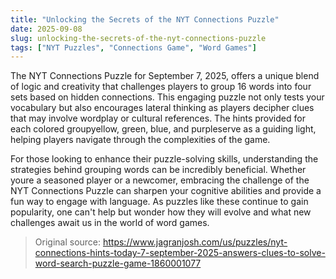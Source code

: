 ```yaml
---
title: "Unlocking the Secrets of the NYT Connections Puzzle"
date: 2025-09-08
slug: unlocking-the-secrets-of-the-nyt-connections-puzzle
tags: ["NYT Puzzles", "Connections Game", "Word Games"]
---
```

The NYT Connections Puzzle for September 7, 2025, offers a unique blend of logic and creativity that challenges players to group 16 words into four sets based on hidden connections. This engaging puzzle not only tests your vocabulary but also encourages lateral thinking as players decipher clues that may involve wordplay or cultural references. The hints provided for each colored groupyellow, green, blue, and purpleserve as a guiding light, helping players navigate through the complexities of the game.

For those looking to enhance their puzzle-solving skills, understanding the strategies behind grouping words can be incredibly beneficial. Whether youre a seasoned player or a newcomer, embracing the challenge of the NYT Connections Puzzle can sharpen your cognitive abilities and provide a fun way to engage with language. As puzzles like these continue to gain popularity, one can't help but wonder how they will evolve and what new challenges await us in the world of word games.
> Original source: https://www.jagranjosh.com/us/puzzles/nyt-connections-hints-today-7-september-2025-answers-clues-to-solve-word-search-puzzle-game-1860001077
